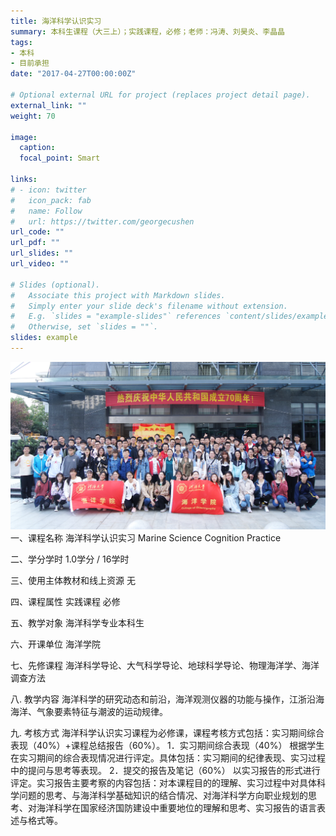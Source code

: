 ```yaml
---
title: 海洋科学认识实习
summary: 本科生课程（大三上）；实践课程，必修；老师：冯涛、刘昊炎、李晶晶
tags:
- 本科
- 目前承担
date: "2017-04-27T00:00:00Z"

# Optional external URL for project (replaces project detail page).
external_link: ""
weight: 70

image:
  caption: 
  focal_point: Smart

links:
# - icon: twitter
#   icon_pack: fab
#   name: Follow
#   url: https://twitter.com/georgecushen
url_code: ""
url_pdf: ""
url_slides: ""
url_video: ""

# Slides (optional).
#   Associate this project with Markdown slides.
#   Simply enter your slide deck's filename without extension.
#   E.g. `slides = "example-slides"` references `content/slides/example-slides.md`.
#   Otherwise, set `slides = ""`.
slides: example
---
```


![photo](./photo.jpg)
一、课程名称
海洋科学认识实习
Marine Science Cognition Practice

二、学分学时
1.0学分 / 16学时

三、使用主体教材和线上资源
无

四、课程属性
实践课程
必修

五、教学对象
海洋科学专业本科生

六、开课单位
海洋学院

七、先修课程
海洋科学导论、大气科学导论、地球科学导论、物理海洋学、海洋调查方法

八. 教学内容
海洋科学的研究动态和前沿，海洋观测仪器的功能与操作，江浙沿海海洋、气象要素特征与潮波的运动规律。

九. 考核方式
海洋科学认识实习课程为必修课，课程考核方式包括：实习期间综合表现（40%）+课程总结报告（60%）。
1．实习期间综合表现（40%）
根据学生在实习期间的综合表现情况进行评定。具体包括：实习期间的纪律表现、实习过程中的提问与思考等表现。
2．提交的报告及笔记（60%）
以实习报告的形式进行评定。实习报告主要考察的内容包括：对本课程目的的理解、实习过程中对具体科学问题的思考、与海洋科学基础知识的结合情况、对海洋科学方向职业规划的思考、对海洋科学在国家经济国防建设中重要地位的理解和思考、实习报告的语言表述与格式等。
